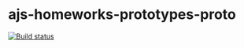 # ajs-homeworks-prototypes-proto

[![Build status](https://ci.appveyor.com/api/projects/status/btaj2ekme60cmr30?svg=true)](https://ci.appveyor.com/project/dmitry-izjurov/ajs-homeworks-prototypes-proto)

